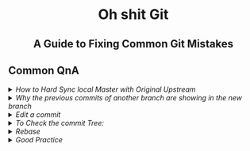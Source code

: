 <h1 align="center">
  Oh shit Git
</h1>
<h2 align="center">  
  A Guide to Fixing Common Git Mistakes
</h2>

 ## Common QnA

<details>
<summary>
<em>How to Hard Sync local Master with Original Upstream</em>
</summary>

Follow these steps in your main branch
(upstream" is the original repository and "origin" is the fork one) :
- ```sh
  git checkout main
  git pull upstream main
  git reset --hard upstream/main
  git push origin main --force
  ```
</details>

<details>
<summary>
<em>Why the previous commits of another branch are showing in the new branch</em>
</summary>

Let's say you have this repository with branch 'prev_branch'

```sh
---o---o---A    prev_branch
```

Let's say you commit something A in prev_branch and created new branch 'new_branch'1, 
it won't differ until you start commiting to new branch 

```sh
---o---o---A    prev_branch + new_branch
```

Then you commit B in newbranch 

```sh
---o---o---A      prev_branch
            \
             B    new_branch
```

The new commit B has A as its parent commit. Now prev_branch and new_branch differ in some way.

```sh
---o---o---A---X---Y    prev_branch
            \
             B---Z      new_branch
```
## Summary

When you create a new branch from a particular branch, you'll start from the point where that branch currently is. So all commit history will be there in the new branch as well.</br>
A good rule of thumb is to always create a new branch from the branch that you intend to eventually merge the new branch into (main branch). So if D is intended to be merged into main at some future point in time, create it from the current tip of main.

For more details refer [blog](https://www.reddit.com/r/git/comments/l7epj0/why_does_my_new_branch_contain_commits_from/) / [blog](https://stackoverflow.com/questions/37010110/git-pushes-old-commit-in-different-branch-to-new-branch/78666984#78666984)

Follow this while creating new branch and commiting changes:
```sh
- git checkout main/master
- git branch -b new_branch
- git add .
- git commit -m "message"
```

</details>

<details>
<summary>
<em>Edit a commit</em>
</summary>


1. Convenient way to modify the most recent commit
   ```sh
    # Edit src.js and main.js
    git add src.js
    git commit 
    # Realize you forgot to add the changes from main.js 
    git add main.js 
    git commit --amend --no-edit
   ```
2. Using git reset
   ```sh
    git add .
    git commit -m "This commit is a mistake"
    git reset HEAD~
    git add main.js
    git commit -m "This commit corrects the mistake"
    ```

3. To undo the last two commits, use the commands:
   ```sh
   git add
   git commit -m "This commit is a mistake"
   # make changes to files
   git add .
   git commit -m "This commit is another mistake"
   # want to go back to 2nd last commit to make changes
   git reset HEAD~2
   # make changes
   git add .
   git commit -m "this commit corrects both mistakes"
   ```
   for more info refer this [blog](https://sentry.io/answers/undo-the-most-recent-local-git-commits/)

 4. Change the last commit message
    ```sh
    # it will change the last commit's message
    git commit --amend -m "New commit message" 
    ```
    ![git ammend showcase](https://github.com/rushil-b-patel/wanderlust/assets/96254453/4c5e73b1-e466-42b4-9053-d7044be4a50e)
    for more info, watch this [video](https://www.youtube.com/watch?v=q53umU5vMkk)
</details>


<details>
<summary>
<em>To Check the commit Tree:</em>
</summary>
  
  ```sh
  #Run below to visualize the commit tree.
  gitk 
  git log show commit logs.
  ```
</details>

<details>
<summary>
<em>Rebase</em>
</summary>
  
  ```sh
  #Fetch the latest changes
  git fetch main
  #Rebase onto the upstream branch
  git rebase upstream/main`
  ```
</details>

<details>
<summary>
<em>Good Practice</em>
</summary>
  
  1. Avoid committing unnecessary files:

     ```sh
     #Avoid using which commits everything.
     git commit -a
     ```
     
  2. Use targeted commit commands:
     ```sh
     git add specific file
     ```    
</details>
